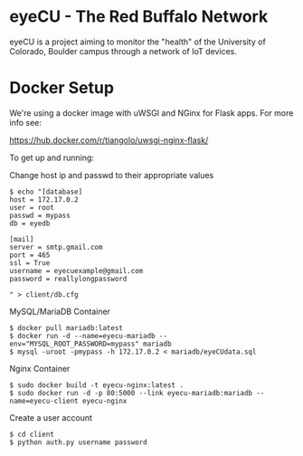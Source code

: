# eyeCU - The Red Buffalo Network
eyeCU is a project aiming to monitor the "health" of the University of Colorado, Boulder campus through a network of IoT devices.


Docker Setup
=====
We're using a docker image with uWSGI and NGinx for Flask apps. For more info see:


https://hub.docker.com/r/tiangolo/uwsgi-nginx-flask/

To get up and running:

Change host ip and passwd to their appropriate values
```
$ echo "[database]
host = 172.17.0.2
user = root
passwd = mypass
db = eyedb

[mail]
server = smtp.gmail.com
port = 465
ssl = True
username = eyecuexample@gmail.com
password = reallylongpassword

" > client/db.cfg
```

MySQL/MariaDB Container
```
$ docker pull mariadb:latest
$ docker run -d --name=eyecu-mariadb --env="MYSQL_ROOT_PASSWORD=mypass" mariadb
$ mysql -uroot -pmypass -h 172.17.0.2 < mariadb/eyeCUdata.sql
```

Nginx Container
```
$ sudo docker build -t eyecu-nginx:latest .
$ sudo docker run -d -p 80:5000 --link eyecu-mariadb:mariadb --name=eyecu-client eyecu-nginx
```

Create a user account
```
$ cd client
$ python auth.py username password
```
